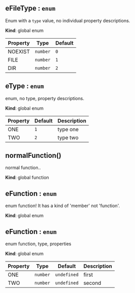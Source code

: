 <a name="eFileType"></a>
## eFileType : `enum`
Enum with a `type` value, no individual property descriptions.

**Kind**: global enum  

| Property | Type     | Default |
| -------- | -------- | ------- |
| NOEXIST  | `number` | `0`     |
| FILE     | `number` | `1`     |
| DIR      | `number` | `2`     |


<a name="eType"></a>
## eType : `enum`
enum, no type, property descriptions.

**Kind**: global enum  

| Property | Default | Description |
| -------- | ------- | ----------- |
| ONE      | `1`     | type one    |
| TWO      | `2`     | type two    |


<a name="normalFunction"></a>
## normalFunction()
normal function..

**Kind**: global function


<a name="eFunction"></a>
## eFunction : `enum`
enum function! It has a kind of 'member' not 'function'.

**Kind**: global enum


<a name="eFunction"></a>
## eFunction : `enum`
enum function, type, properties

**Kind**: global enum  




| Property | Type     | Default     | Description |
| -------- | -------- | ----------- | ----------- |
| ONE      | `number` | `undefined` | first       |
| TWO      | `number` | `undefined` | second      |


